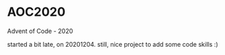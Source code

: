 # AOC2020
Advent of Code - 2020

started a bit late, on 20201204. still, nice project to add some code skills :) 
